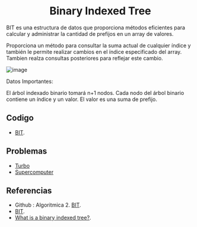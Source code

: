 <h1 align="center"> Binary Indexed Tree </h1>

BIT es una estructura de datos que proporciona métodos eficientes para calcular y administrar la cantidad de prefijos en un array de valores.

Proporciona un método para consultar la suma actual de cualquier índice y también le permite realizar cambios en el índice especificado del array. Tambien realza consultas posteriores para reflejar este cambio.

![image](https://user-images.githubusercontent.com/97768733/193958899-5cc2a88d-ae47-4178-b3cc-2c3197bbabd3.png)

Datos Importantes:

El árbol indexado binario tomará n+1 nodos.
Cada nodo del árbol binario contiene un índice y un valor. El valor es una suma de prefijo.

## Codigo

* [BIT](https://github.com/HugoAlejandro2002/Algoritmos-y-Estructuras-de-Datos/blob/main/Estructuras%20de%20Datos/BIT/bit.cpp).


## Problemas

* [Turbo](https://github.com/HugoAlejandro2002/Algoritmos-y-Estructuras-de-Datos/tree/main/Estructuras%20de%20Datos/BIT/Problems/Turbo)
* [Supercomputer]()

## Referencias 

* Github : Algoritmica 2. [BIT](https://github.com/PaulLandaeta/algoritmica2/tree/master/contenido/Estructura_de_datos/BIT).
* [BIT](https://es.wikipedia.org/wiki/%C3%81rbol_binario_indexado).  
* [What is a binary indexed tree?](https://www.educative.io/answers/what-is-a-binary-indexed-tree).
